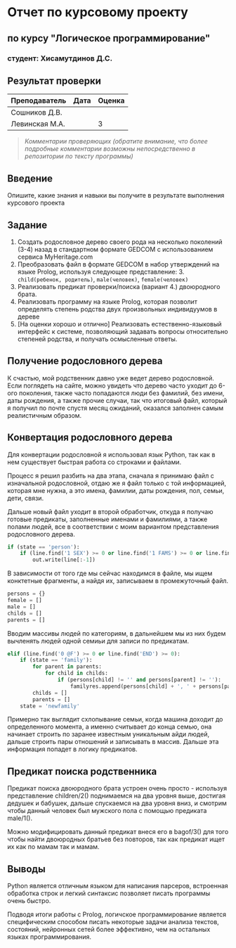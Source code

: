 # Отчет по курсовому проекту
## по курсу "Логическое программирование"

### студент: Хисамутдинов Д.С.

## Результат проверки

| Преподаватель     | Дата         |  Оценка       |
|-------------------|--------------|---------------|
| Сошников Д.В. |              |               |
| Левинская М.А.|              |        3      |

> *Комментарии проверяющих (обратите внимание, что более подробные комментарии возможны непосредственно в репозитории по тексту программы)*

## Введение

Опишите, какие знания и навыки вы получите в результате выполнения курсового проекта

## Задание

 1. Создать родословное дерево своего рода на несколько поколений (3-4) назад в стандартном формате GEDCOM с использованием сервиса MyHeritage.com
 2. Преобразовать файл в формате GEDCOM в набор утверждений на языке Prolog, используя следующее представление: 3. `child(ребенок, родитель)`, `male(человек)`, `female(человек)`
 3. Реализовать предикат проверки/поиска (вариант 4.) двоюродного брата.
 4. Реализовать программу на языке Prolog, которая позволит определять степень родства двух произвольных индивидуумов в дереве
 5. [На оценки хорошо и отлично] Реализовать естественно-языковый интерфейс к системе, позволяющий задавать вопросы относительно степеней родства, и получать осмысленные ответы.

## Получение родословного дерева

<!-- Опишите, как вы получили родословное дерево в формате GEDCOM, сколько в нем индивидуумов. -->

К счастью, мой родственник давно уже ведет дерево родословной. Если поглядеть на сайте, можно увидеть что дерево часто уходит до 6-ого поколения, также часто попадаются люди без фамилий, без имени, даты рождения, а также прочие случаи, так что итоговый файл, который я получил по почте спустя месяц ожиданий, оказался заполнен самым реалистичным образом.

## Конвертация родословного дерева

<!-- Опишите, какой язык/языки вы решили использовать для решения этой задачи и почему. Опишите принцип действия программы и приведите ключевые фрагменты
программы, позволяющие понять основные моменты решения. -->

Для конвертации родословной я использовал язык Python, так как в нем существует быстрая работа со строками и файлами.

Процесс я решил разбить на два этапа, сначала я принимаю файл с изначальной родословной, отдаю же я файл только с той информацией, которая мне нужна, а это имена, фамилии, даты рождения, пол, семьи, дети, связи.

Дальше новый файл уходит в второй обработчик, откуда я получаю готовые предикаты, заполненные именами и фамилиями, а также полами людей, все в соответствии с моим вариантом представления родословного дерева.

```python
if (state == 'person'):
    if (line.find('1 SEX') >= 0 or line.find('1 FAMS') >= 0 or line.find('1 FAMC') >= 0 or line.find('1 NAME') >= 0):
        out.write(line[:-1])
```

В зависимости от того где мы сейчас находимся в файле, мы ищем конктетные фрагменты, а найдя их, записываем в промежуточный файл.

```python
persons = {}
female = []
male = []
childs = []
parents = []
```

Вводим массивы людей по категориям, в дальнейшем мы из них будем вычленять людей одной семиьи для записи по предикатам.

```python
elif (line.find('0 @F') >= 0 or line.find('END') >= 0):
    if (state == 'family'):
        for parent in parents:
            for child in childs:
                if (persons[child] != '' and persons[parent] != ''):
                    familyres.append(persons[child] + ', ' + persons[parent])
        childs = []
        parents = []
    state = 'newfamily'
```

Примерно так выглядит схлопывание семьи, когда машина доходит до определенного момента, а именно считывает до конца семью, она начинает строить по заранее известным уникальным айди людей, дальше строить пары отношений и записывать в массив. Дальше эта информация попадет в логику предикатов.

## Предикат поиска родственника

<!-- Опишите, как устроен предикат поиска родственника, приведите его исходный код и примеры запросов/ответов (протокол работы). -->

<!-- ## Определение степени родства -->

<!-- Приведите описание метода решения, важные фрагменты исходного кода, протокол работы. -->

<!-- ## Естественно-языковый интерфейс -->

Предикат поиска двоюродного брата устроен очень просто - используя представление children/2() поднимаемся на два уровня выше, достигая дедушек и бабушек, дальше спускаемся на два уровня вниз, и смотрим чтобы данный человек был мужского пола с помощью предиката male/1().

Можно модифицировать данный предикат внеся его в bagof/3() для того чтобы найти двоюродных братьев без повторов, так как предикат ищет их как по мамам так и мамам.

## Выводы

<!-- Сформулируйте *содержательные* выводы по курсовому проекту в целом. Чему он вас научила?
Над чем заставила задуматься? Помните, что несодержательные выводы -
самая частая причина снижения оценки. -->

Python является отличным языком для написания парсеров, встроенная обработка строк и легкий синтаксис позволяет писать программы очень быстро.

Подводя итоги работы с Prolog, логичское программирование является специфическим способом писать некоторые задачи анализа текстов, состояний, нейронных сетей более эффективно, чем на остальных языках программирования.
